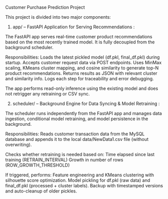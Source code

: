 Customer Purchase Prediction Project

This project is divided into two major components:

1. app/ – FastAPI Application for Serving Recommendations :

The FastAPI app serves real-time customer product recommendations based on the most recently trained model. It is fully decoupled from the background scheduler.

Responsibilities:
Loads the latest pickled model (df.pkl, final_df.pkl) during startup.
Accepts customer request data via POST endpoints.
Uses MinMax scaling, KMeans cluster mapping, and cosine similarity to generate top-N product recommendations.
Returns results as JSON with relevant cluster and similarity info.
Logs each step for traceability and error debugging.

The app performs read-only inference using the existing model and does not retrigger any retraining or CSV sync.



2. scheduler/ – Background Engine for Data Syncing & Model Retraining :

The scheduler runs independently from the FastAPI app and manages data ingestion, conditional model retraining, and model persistence in the background.

Responsibilities:
Reads customer transaction data from the MySQL database and appends it to the local data/NewData1.csv file (without overwriting).

Checks whether retraining is needed based on:
    Time elapsed since last training (RETRAIN_INTERVAL)
    Growth in number of rows (ROW_GROWTH_THRESHOLD)

If triggered, performs:
    Feature engineering and KMeans clustering with silhouette score optimization.
    Model pickling for df.pkl (raw data) and final_df.pkl (processed + cluster labels).
    Backup with timestamped versions and auto-cleanup of older pickles.

